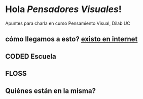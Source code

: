 # Hola *Pensadores Visuales*!
Apuntes para charla en curso Pensamiento Visual, Dilab UC

## cómo llegamos a esto? [existo en internet](http://guillemontecinos.cl/)
## CODED Escuela
## FLOSS
## Quiénes están en la misma?
